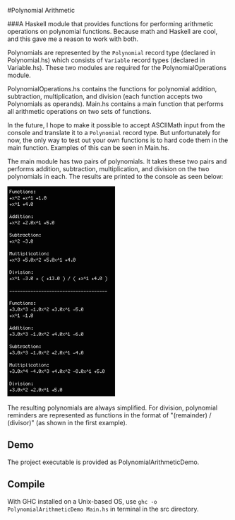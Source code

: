 #Polynomial Arithmetic

###A Haskell module that provides functions for performing arithmetic operations on polynomial functions. Because math and Haskell are cool, and this gave me a reason to work with both.

Polynomials are represented by the `Polynomial` record type (declared in Polynomial.hs) which consists of `Variable` record types (declared in Variable.hs). These two modules are required for the PolynomialOperations module.

PolynomialOperations.hs contains the functions for polynomial addition, subtraction, multiplication, and division (each function accepts two Polynomials as operands). Main.hs contains a main function that performs all arithmetic operations on two sets of functions.

In the future, I hope to make it possible to accept ASCIIMath input from the console and translate it to a `Polynomial` record type. But unfortunately for now, the only way to test out your own functions is to hard code them in the main function. Examples of this can be seen in Main.hs.

The main module has two pairs of polynomials. It takes these two pairs and performs addition, subtraction, multiplication, and division on the two polynomials in each. The results are printed to the console as seen below:

![Example Output](exampleOutput.png)

The resulting polynomials are always simplified. For division, polynomial reminders are represented as functions in the format of "(remainder) / (divisor)" (as shown in the first example).

Demo
-----
The project executable is provided as PolynomialArithmeticDemo.

Compile
-----
With GHC installed on a Unix-based OS, use `ghc -o PolynomialArithmeticDemo Main.hs` in terminal in the src directory.